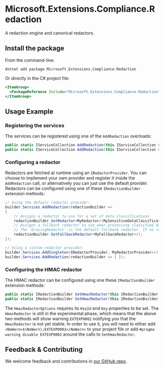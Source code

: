 # Microsoft.Extensions.Compliance.Redaction

A redaction engine and canonical redactors.

## Install the package

From the command-line:

```console
dotnet add package Microsoft.Extensions.Compliance.Redaction
```

Or directly in the C# project file:

```xml
<ItemGroup>
  <PackageReference Include="Microsoft.Extensions.Compliance.Redaction" Version="[CURRENTVERSION]" />
</ItemGroup>
```

## Usage Example

### Registering the services

The services can be registered using one of the `AddRedaction` overloads:

```csharp
public static IServiceCollection AddRedaction(this IServiceCollection services)
public static IServiceCollection AddRedaction(this IServiceCollection services, Action<IRedactionBuilder> configure)
```

### Configuring a redactor

Redactors are fetched at runtime using an `IRedactorProvider`. You can choose to implement your own provider and register it inside the `AddRedaction` call, or alternatively you can just use the default provider. Redactors can be configured using one of these `IRedactionBuilder` extension methods:

```csharp
// Using the default redactor provider:
builder.Services.AddRedaction(redactionBuilder =>
{
    // Assigns a redactor to use for a set of data classifications.
    redactionBuilder.SetRedactor<MyRedactor>(MySensitiveDataClassification);
    // Assigns a fallback redactor to use when processing classified data for which no specific redactor has been registered. 
    // The `ErasingRedactor` is the default fallback redactor. If no redactor is configured for a data classification then the data will be erased.
    redactionBuilder.SetFallbackRedactor<MyFallbackRedactor>();
});

// Using a custom redactor provider:
builder.Services.AddSingleton<IRedactorProvider, MyRedactorProvider>();
builder.Services.AddRedaction(redactionBuilder => { });
```

### Configuring the HMAC redactor

The HMAC redactor can be configured using one these `IRedactionBuilder` extension methods:

```csharp
public static IRedactionBuilder SetHmacRedactor(this IRedactionBuilder builder, Action<HmacRedactorOptions> configure, params DataClassificationSet[] classifications)
public static IRedactionBuilder SetHmacRedactor(this IRedactionBuilder builder, IConfigurationSection section, params DataClassificationSet[] classifications)
```

The `HmacRedactorOptions` requires its `KeyId` and `Key` properties to be set. The `HmacRedactor` is still in the experimental phase, which means that the above two methods will show warning `EXTEXP0002` notifying you that the `HmacRedactor` is not yet stable. In order to use it, you will need to either add `<NoWarn>$(NoWarn);EXTEXP0002</NoWarn>` to your project file or add `#pragma warning disable EXTEXP0002` around the calls to `SetHmacRedactor`.

## Feedback & Contributing

We welcome feedback and contributions in [our GitHub repo](https://github.com/dotnet/extensions).
